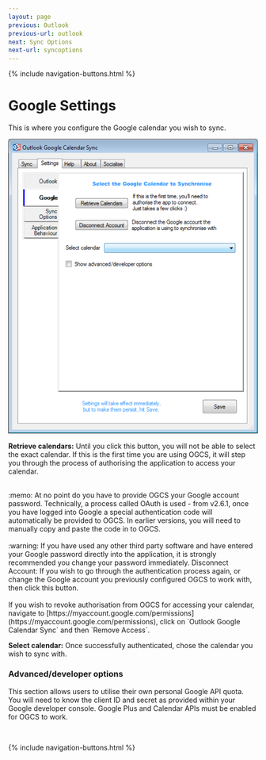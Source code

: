 ```yaml
---
layout: page
previous: Outlook
previous-url: outlook
next: Sync Options
next-url: syncoptions
---
```

{% include navigation-buttons.html %}

# Google Settings

This is where you configure the Google calendar you wish to sync. 

![Google Settings Screenshot](google.png)

**Retrieve calendars:** Until you click this button, you will not be able to select the exact calendar. If this is the first time you are using OGCS, it will step you through the process of authorising the application to access your calendar.  
<br/>
<div class="tip">:memo: At no point do you have to provide OGCS your Google account password. Technically, a process called OAuth is used - from v2.6.1, once you have logged into Google a special authentication code will automatically be provided to OGCS. In earlier versions, you will need to manually copy and paste the code in to OGCS.</div>
<br/>
<div class="tip">:warning: If you have used any other third party software and have entered your Google password directly into the application, it is strongly recommended you change your password immediately.
Disconnect Account: If you wish to go through the authentication process again, or change the Google account you previously configured OGCS to work with, then click this button.</div>
<br/>
If you wish to revoke authorisation from OGCS for accessing your calendar, navigate to [https://myaccount.google.com/permissions](https://myaccount.google.com/permissions), click on `Outlook Google Calendar Sync` and then `Remove Access`.

**Select calendar:** Once successfully authenticated, chose the calendar you wish to sync with.

### Advanced/developer options
This section allows users to utilise their own personal Google API quota. You will need to know the client ID and secret as provided within your Google developer console. Google Plus and Calendar APIs must be enabled for OGCS to work.


<p>&nbsp;</p>
{% include navigation-buttons.html %}
<p>&nbsp;</p>
